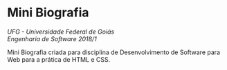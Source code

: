 # Mini Biografia
_UFG - Universidade Federal de Goiás_  
_Engenharia de Software 2018/1_  

Mini Biografia criada para disciplina de Desenvolvimento de Software para Web para a prática de HTML e CSS.
